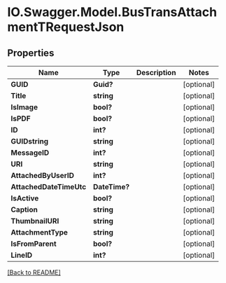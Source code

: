 # IO.Swagger.Model.BusTransAttachmentTRequestJson
## Properties

Name | Type | Description | Notes
------------ | ------------- | ------------- | -------------
**GUID** | **Guid?** |  | [optional] 
**Title** | **string** |  | [optional] 
**IsImage** | **bool?** |  | [optional] 
**IsPDF** | **bool?** |  | [optional] 
**ID** | **int?** |  | [optional] 
**GUIDstring** | **string** |  | [optional] 
**MessageID** | **int?** |  | [optional] 
**URI** | **string** |  | [optional] 
**AttachedByUserID** | **int?** |  | [optional] 
**AttachedDateTimeUtc** | **DateTime?** |  | [optional] 
**IsActive** | **bool?** |  | [optional] 
**Caption** | **string** |  | [optional] 
**ThumbnailURI** | **string** |  | [optional] 
**AttachmentType** | **string** |  | [optional] 
**IsFromParent** | **bool?** |  | [optional] 
**LineID** | **int?** |  | [optional] 

 [[Back to README]](../README.md)

